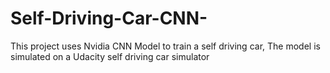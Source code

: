 # Self-Driving-Car-CNN-

This project uses Nvidia CNN Model to train a self driving car, The model is simulated on a Udacity self driving car simulator
